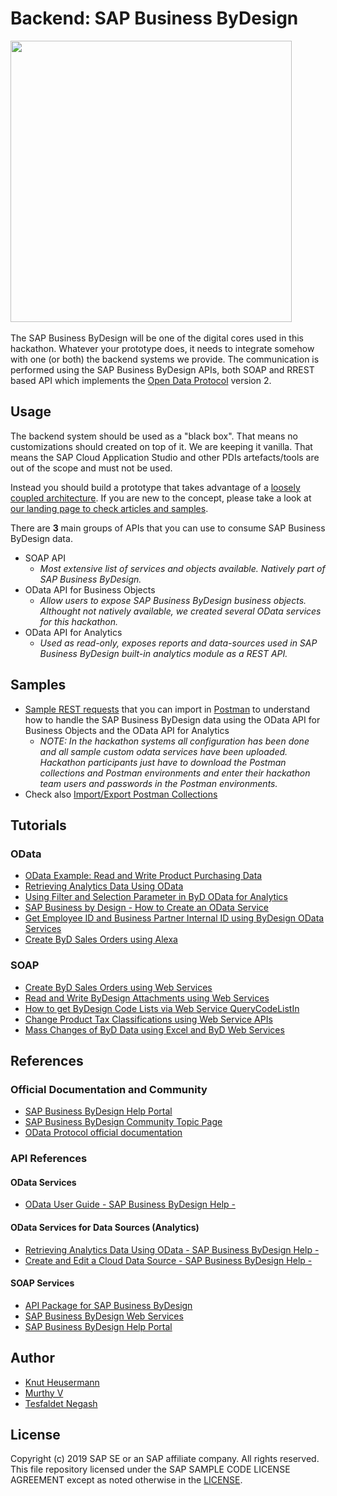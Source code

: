 # Backend: SAP Business ByDesign
<img src="https://i.imgur.com/S3zTWd5.jpg" height="450">&nbsp;

The SAP Business ByDesign will be one of the digital cores used in this hackathon. Whatever your prototype does, it needs to integrate somehow with one (or both) the backend systems we provide. The communication is performed using the SAP Business ByDesign APIs, both SOAP and RREST based API which implements the [Open Data Protocol](https://www.odata.org/) version 2.

## Usage
The backend system should be used as a "black box". That means no customizations should created on top of it. We are keeping it vanilla. That means the SAP Cloud Application Studio and other PDIs artefacts/tools are out of the scope and must not be used.

Instead you should build a prototype that takes advantage of a [loosely coupled architecture](https://blogs.sap.com/2018/04/27/digital-transformation-for-smbs-a-blog-series/). If you are new to the concept, please take a look at [our landing page to check articles and samples](https://blogs.sap.com/2018/06/05/loosely-coupled-solutions-for-smbs-topics/).

There are **3** main groups of APIs that you can use to consume SAP Business ByDesign data. 
* SOAP API
  * *Most extensive list of services and objects available. Natively part of SAP Business ByDesign.*
* OData API for Business Objects
  * *Allow users to expose SAP Business ByDesign business objects. Althought not natively available, we created several OData services for this hackathon.*
* OData API for Analytics
  * *Used as read-only, exposes reports and data-sources used in SAP Business ByDesign built-in analytics module as a REST API.*

## Samples
* [Sample REST requests](https://github.com/SAP/sapbydesign-api-samples) that you can import in [Postman](https://www.getpostman.com/downloads/) to understand how to handle the SAP Business ByDesign data using the OData API for Business Objects and the OData API for Analytics
  * *NOTE: In the hackathon systems all configuration has been done and all sample custom odata services have been uploaded. Hackathon participants just have to download the Postman collections and Postman environments and enter their hackathon team users and passwords in the Postman environments.*
* Check also [Import/Export Postman Collections](https://learning.getpostman.com/docs/postman/collections/data_formats)

## Tutorials
### OData
* [OData Example: Read and Write Product Purchasing Data](https://blogs.sap.com/2018/02/22/odata-example-read-and-write-product-purchasing-data/comment-page-1/#comment-451160)
* [Retrieving Analytics Data Using OData](https://help.sap.com/viewer/7c182c462ec043cba338a30b952068c7/1902/en-US/2be3c33a722d1014a62bdc2382beea48.html?q=odata)
* [Using Filter and Selection Parameter in ByD OData for Analytics](https://blogs.sap.com/2017/02/08/using-filter-and-selection-parameter-in-byd-odata-for-analytics/)
* [SAP Business by Design - How to Create an OData Service](https://www.youtube.com/watch?v=z6mF_1hFths)
* [Get Employee ID and Business Partner Internal ID using ByDesign OData Services](https://blogs.sap.com/2016/11/24/get-employee-id-and-business-partner-internal-id-using-bydesign-odata-services/)
* [Create ByD Sales Orders using Alexa](https://blogs.sap.com/2019/02/04/create-byd-sales-orders-using-alexa/)

### SOAP
* [Create ByD Sales Orders using Web Services](https://blogs.sap.com/?p=529864)
* [Read and Write ByDesign Attachments using Web Services](https://blogs.sap.com/?p=368069)
* [How to get ByDesign Code Lists via Web Service QueryCodeListIn](https://blogs.sap.com/2015/03/12/how-to-get-bydesign-code-lists-via-web-service/)
* [Change Product Tax Classifications using Web Service APIs](https://blogs.sap.com/2017/11/22/change-product-tax-classifications-using-web-service-apis/)
* [Mass Changes of ByD Data using Excel and ByD Web Services](https://blogs.sap.com/?p=125726)

## References
### Official Documentation and Community
* [SAP Business ByDesign Help Portal](https://help.sap.com/viewer/p/SAP_BUSINESS_BYDESIGN)
* [SAP Business ByDesign Community Topic Page](https://www.sap.com/community/topics/business-bydesign.html)
* [OData Protocol official documentation](https://www.odata.org/documentation/)

### API References
#### OData Services
* [OData User Guide - SAP Business ByDesign Help - ](https://help.sap.com/viewer/7c182c462ec043cba338a30b952068c7/1902/en-US/2bccd772722d1014b742a3a0c4b116d0.html)

#### OData Services for Data Sources (Analytics)
* [Retrieving Analytics Data Using OData - SAP Business ByDesign Help - ](https://help.sap.com/viewer/2754875d2d2a403f95e58a41a9c7d6de/1902/en-US/2be3c33a722d1014a62bdc2382beea48.html)
* [Create and Edit a Cloud Data Source - SAP Business ByDesign Help - ](https://help.sap.com/viewer/2754875d2d2a403f95e58a41a9c7d6de/1902/en-US/dd14e211f02a4c73b3b221dff2b5499a.html)

#### SOAP Services
* [API Package for SAP Business ByDesign](https://api.sap.com/package/BYD?section=Artifacts)
* [SAP Business ByDesign Web Services](https://api.sap.com/package/BYD?section=Documents)
* [SAP Business ByDesign Help Portal](https://help.sap.com/doc/saphelp_byd1808_en/2018.08/en-US/PUBLISHING/IntegrationServices.html)

## Author
* [Knut Heusermann](https://people.sap.com/knut.heusermann#overview)
* [Murthy V](https://people.sap.com/murthy.v#overview)
* [Tesfaldet Negash](https://people.sap.com/tesfaldet.negash#overview)


License
-------

Copyright (c) 2019 SAP SE or an SAP affiliate company. All rights reserved.
This file repository licensed under the SAP SAMPLE CODE LICENSE AGREEMENT except as noted otherwise in the [LICENSE](../LICENSE).
